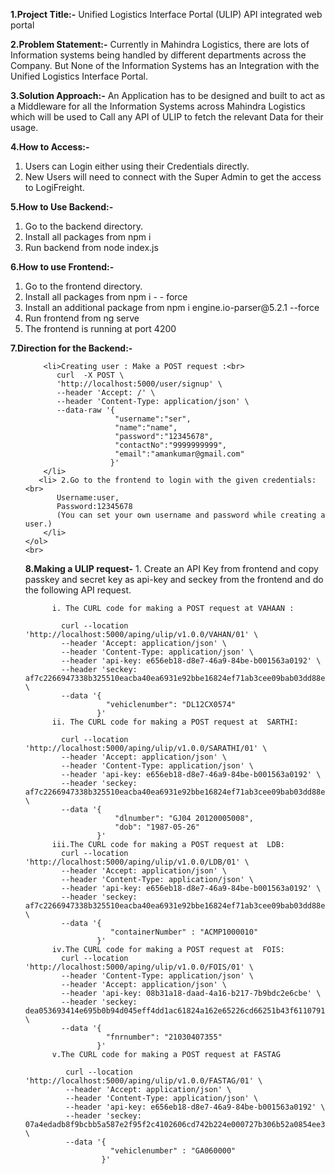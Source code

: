**1.Project Title:-**
Unified Logistics Interface Portal (ULIP) API integrated web portal

**2.Problem Statement:-**
Currently in Mahindra Logistics, there are lots of Information systems being handled by different departments across the Company. But None of the Information Systems has an Integration with the Unified Logistics Interface Portal.

**3.Solution Approach:-**
An Application has to be designed and built to act as a Middleware for all the Information Systems across Mahindra Logistics which will be used to Call any API of ULIP to fetch the relevant Data for their usage.

**4.How to Access:-** 
<ol>
    <li>Users can Login either using their Credentials directly.</li>
     <li>New Users will need to connect with the Super Admin to get the access to LogiFreight.</li></ol>

**5.How to Use Backend:-**
<ol>
      <li> Go to the backend directory.</li>
       <li>Install all packages from npm i</li>
  <li>Run backend from node index.js</li></ol>  
  
**6.How to use Frontend:-** 
<ol>
     <li>  	Go to the frontend directory.</li>
       <li>	Install all packages from npm i - - force</li>
       <li>	Install an additional package from  npm i engine.io-parser@5.2.1 --force</li>
       <li>	Run frontend from ng serve</li>
       <li>The frontend is running at port 4200</li></ol>
       
**7.Direction for the Backend:-** 
<ol>
       

        <li>Creating user : Make a POST request :<br>
           curl  -X POST \
           'http://localhost:5000/user/signup' \
           --header 'Accept: /' \
           --header 'Content-Type: application/json' \
           --data-raw '{
                        "username":"ser",
                        "name":"name",
                        "password":"12345678",
                        "contactNo":"9999999999",
                        "email":"amankumar@gmail.com"
                       }'
        </li>
       <li> 2.Go to the frontend to login with the given credentials: <br>
           Username:user,
           Password:12345678
           (You can set your own username and password while creating a user.)
        </li>
    </ol>
    <br>
           
**8.Making a ULIP request-**
       1.	Create an API Key from  frontend and copy passkey and secret key as  api-key and seckey from the frontend and do the following API request.
       
          i. The CURL code for making a POST request at VAHAAN :
          
            curl --location 'http://localhost:5000/aping/ulip/v1.0.0/VAHAN/01' \
            --header 'Accept: application/json' \
            --header 'Content-Type: application/json' \
            --header 'api-key: e656eb18-d8e7-46a9-84be-b001563a0192' \
            --header 'seckey: af7c2266947338b325510eacba40ea6931e92bbe16824ef71ab3cee09bab03dd88ed07b11d4bbf378b2203b7b38af40f' \
            --data '{
                      "vehiclenumber": "DL12CX0574"
                    }'
          ii. The CURL code for making a POST request at  SARTHI:

            curl --location 'http://localhost:5000/aping/ulip/v1.0.0/SARATHI/01' \
            --header 'Accept: application/json' \
            --header 'Content-Type: application/json' \
            --header 'api-key: e656eb18-d8e7-46a9-84be-b001563a0192' \
            --header 'seckey: af7c2266947338b325510eacba40ea6931e92bbe16824ef71ab3cee09bab03dd88ed07b11d4bbf378b2203b7b38af40f' \
            --data '{
                        "dlnumber": "GJ04 20120005008",
                        "dob": "1987-05-26"
                    }'
          iii.The CURL code for making a POST request at  LDB:
            curl --location 'http://localhost:5000/aping/ulip/v1.0.0/LDB/01' \
            --header 'Accept: application/json' \
            --header 'Content-Type: application/json' \
            --header 'api-key: e656eb18-d8e7-46a9-84be-b001563a0192' \
            --header 'seckey: af7c2266947338b325510eacba40ea6931e92bbe16824ef71ab3cee09bab03dd88ed07b11d4bbf378b2203b7b38af40f' \
            --data '{
                       "containerNumber" : "ACMP1000010"
                    }'
          iv.The CURL code for making a POST request at  FOIS:
            curl --location 'http://localhost:5000/aping/ulip/v1.0.0/FOIS/01' \
            --header 'Content-Type: application/json' \
            --header 'Accept: application/json' \
            --header 'api-key: 08b31a18-daad-4a16-b217-7b9bdc2e6cbe' \
            --header 'seckey: dea053693414e695b0b94d045eff4dd1ac61824a162e65226cd66251b43f611079173b18a0c2f4694e24768d11527fc7' \
            --data '{
                      "fnrnumber": "21030407355"
                    }'
          v.The CURL code for making a POST request at FASTAG

             curl --location 'http://localhost:5000/aping/ulip/v1.0.0/FASTAG/01' \
             --header 'Accept: application/json' \
             --header 'Content-Type: application/json' \
             --header 'api-key: e656eb18-d8e7-46a9-84be-b001563a0192' \
             --header 'seckey: 07a4edadb8f9bcbb5a587e2f95f2c4102606cd742b224e000727b306b52a0854ee30c7af3a5996911339f71530fffcb3' \
             --data '{
                       "vehiclenumber" : "GA060000"
                     }'

